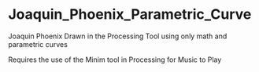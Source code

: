 # Joaquin_Phoenix_Parametric_Curve
Joaquin Phoenix Drawn in the Processing Tool using only math and parametric curves

Requires the use of the Minim tool in Processing for Music to Play
